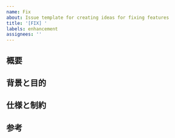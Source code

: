 ```yaml
---
name: Fix
about: Issue template for creating ideas for fixing features
title: '[FIX] '
labels: enhancement
assignees: ''
---
```


## 概要

## 背景と目的

## 仕様と制約

## 参考
